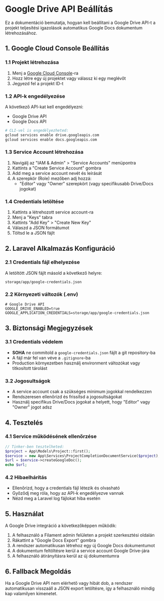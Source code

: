 # Google Drive API Beállítás

Ez a dokumentáció bemutatja, hogyan kell beállítani a Google Drive API-t a projekt teljesítési igazolások automatikus Google Docs dokumentum létrehozásához.

## 1. Google Cloud Console Beállítás

### 1.1 Projekt létrehozása
1. Menj a [Google Cloud Console](https://console.cloud.google.com/)-ra
2. Hozz létre egy új projektet vagy válassz ki egy meglévőt
3. Jegyezd fel a projekt ID-t

### 1.2 API-k engedélyezése
A következő API-kat kell engedélyezni:
- Google Drive API
- Google Docs API

```bash
# CLI-vel is engedélyezheted:
gcloud services enable drive.googleapis.com
gcloud services enable docs.googleapis.com
```

### 1.3 Service Account létrehozása
1. Navigálj az "IAM & Admin" > "Service Accounts" menüpontra
2. Kattints a "Create Service Account" gombra
3. Add meg a service account nevét és leírását
4. A szerepkör (Role) mezőben adj hozzá:
   - "Editor" vagy "Owner" szerepkört (vagy specifikusabb Drive/Docs jogokat)

### 1.4 Credentials letöltése
1. Kattints a létrehozott service account-ra
2. Menj a "Keys" tabra
3. Kattints "Add Key" > "Create New Key"
4. Válaszd a JSON formátumot
5. Töltsd le a JSON fájlt

## 2. Laravel Alkalmazás Konfiguráció

### 2.1 Credentials fájl elhelyezése
A letöltött JSON fájlt másold a következő helyre:
```
storage/app/google-credentials.json
```

### 2.2 Környezeti változók (.env)
```env
# Google Drive API
GOOGLE_DRIVE_ENABLED=true
GOOGLE_APPLICATION_CREDENTIALS=storage/app/google-credentials.json
```

## 3. Biztonsági Megjegyzések

### 3.1 Credentials védelem
- **SOHA** ne commitold a `google-credentials.json` fájlt a git repository-ba
- A fájl már fel van véve a `.gitignore`-ba
- Production környezetben használj environment változókat vagy titkosított tárolást

### 3.2 Jogosultságok
- A service account csak a szükséges minimum jogokkal rendelkezzen
- Rendszeresen ellenőrizd és frissítsd a jogosultságokat
- Használj specifikus Drive/Docs jogokat a helyett, hogy "Editor" vagy "Owner" jogot adsz

## 4. Tesztelés

### 4.1 Service működésének ellenőrzése
```php
// Tinker-ben tesztelheted:
$project = App\Models\Project::first();
$service = new App\Services\ProjectCompletionDocumentService($project);
$url = $service->createGoogleDoc();
echo $url;
```

### 4.2 Hibaelhárítás
- Ellenőrizd, hogy a credentials fájl létezik és olvasható
- Győződj meg róla, hogy az API-k engedélyezve vannak
- Nézd meg a Laravel log fájlokat hiba esetén

## 5. Használat

A Google Drive integráció a következőképpen működik:

1. A felhasználó a Filament admin felületen a projekt szerkesztési oldalán 
2. Rákattint a "Google Docs Export" gombra
3. A rendszer automatikusan létrehoz egy új Google Docs dokumentumot
4. A dokumentum feltöltésre kerül a service account Google Drive-jára
5. A felhasználó átirányításra kerül az új dokumentumra

## 6. Fallback Megoldás

Ha a Google Drive API nem elérhető vagy hibát dob, a rendszer automatikusan visszaáll a JSON export letöltésre, így a felhasználó mindig kap valamilyen kimenetet.